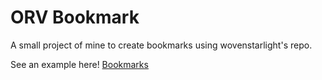 # ORV Bookmark

A small project of mine to create bookmarks using wovenstarlight's repo.

See an example here! [Bookmarks](https://lyndonfan.github.io/ORVBookmark/orv_bookmarks.html)

